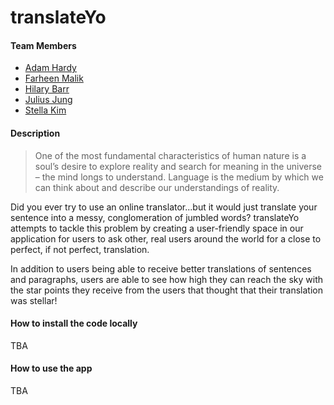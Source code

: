 translateYo
===========

#### Team Members

- [Adam Hardy](https://github.com/ahardy55)
- [Farheen Malik](https://github.com/fma2)
- [Hilary Barr](https://github.com/hilarybarr)
- [Julius Jung](https://github.com/juljun14)
- [Stella Kim](https://github.com/stellajkimm)

#### Description

> One of the most fundamental characteristics of human nature is a soul’s desire to explore reality and search for meaning in the universe – the mind longs to understand.  Language is the medium by which we can think about and describe our understandings of reality.

Did you ever try to use an online translator...but it would just translate your sentence into a messy, conglomeration of jumbled words? translateYo attempts to tackle this problem by creating a user-friendly space in our application for users to ask other, real users around the world for a close to perfect, if not perfect, translation.

In addition to users being able to receive better translations of sentences and paragraphs, users are able to see how high they can reach the sky with the star points they receive from the users that thought that their translation was stellar!

#### How to install the code locally

TBA

#### How to use the app

TBA
